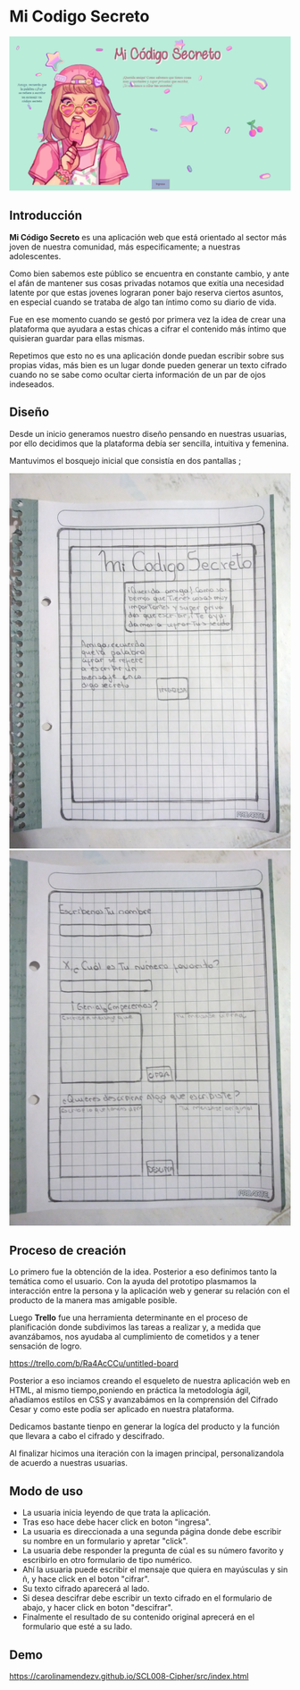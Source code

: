 # Mi Codigo Secreto

![](capturaPantalla.png)

## Introducción
**Mi Código Secreto** es una aplicación web que está orientado al sector
más joven de nuestra comunidad, más especificamente; a nuestras adolescentes.

Como bien sabemos este público se encuentra en constante cambio, y ante el afán de mantener sus cosas privadas notamos que exitía una necesidad latente por que estas jovenes lograran poner bajo reserva ciertos asuntos, en especial cuando se trataba de algo tan íntimo como su diario de vida.

Fue en ese momento cuando se gestó por primera vez la idea de crear una plataforma que ayudara a estas chicas a cifrar el contenido más íntimo que  quisieran guardar para ellas mismas.

Repetimos que esto no es una aplicación donde puedan escribir sobre sus propias vidas, más bien es un lugar donde pueden generar un texto cifrado cuando no se sabe como ocultar cierta información de un par de ojos indeseados.

## Diseño

Desde un inicio generamos nuestro diseño pensando en nuestras usuarias, por ello decidimos que la plataforma debía ser sencilla, intuitiva y femenina.

Mantuvimos el bosquejo inicial que consistía en dos pantallas ;

![](skech1.jpg)
![](skech2.jpg)

## Proceso de creación

Lo primero fue la obtención de la idea. Posterior a eso definimos tanto la temática como el usuario. Con la ayuda del prototipo plasmamos la interacción entre la persona y la aplicación web y generar su relación con el producto de la manera mas amigable posible.

Luego **Trello** fue una herramienta determinante en el proceso de planificación donde subdivimos las tareas a realizar y, a medida que avanzábamos, nos ayudaba al cumplimiento de cometidos y a tener sensación de logro.

<https://trello.com/b/Ra4AcCCu/untitled-board>

Posterior a eso inciamos creando el esqueleto de nuestra aplicación web en HTML, al mismo tiempo,poniendo en práctica la metodología ágil, añadíamos estilos en CSS y avanzabámos en la comprensión del Cifrado Cesar y como este podía ser aplicado en nuestra plataforma. 

Dedicamos bastante tienpo en generar la logíca del producto y la función que llevara a cabo el cifrado y descifrado.

Al finalizar hicimos una iteración con la imagen principal, personalizandola de acuerdo a nuestras usuarias.


## Modo de uso

- La usuaria inicia leyendo de que trata la aplicación.
- Tras eso hace debe hacer click en boton "ingresa".
- La usuaria es direccionada a una segunda página donde debe escribir su nombre en un formulario y apretar "click".
- La usuaria debe responder la pregunta de cúal es su número favorito y escribirlo en otro formulario de tipo numérico.
- Ahí la usuaria puede escribir el mensaje que quiera en mayúsculas y sin ñ, y hace click en el boton "cifrar".
- Su texto cifrado aparecerá al lado.
- Si desea descifrar debe escribir un texto cifrado en el formulario de abajo, y hacer click en boton "descifrar".
- Finalmente el resultado de su contenido original aprecerá en el formulario que esté a su lado.

## Demo

<https://carolinamendezv.github.io/SCL008-Cipher/src/index.html>


